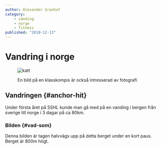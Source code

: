 ```yaml
---
author: Alexander Granhof
category:
    - vanding
    - norge
    - fitness
published: "2018-12-13"
---
```


# Vandring i norge

<figure class="figure left .w50">
    <img src="./cimage/img.php?src=person.jpg&width=700&height=600&crop-to-fit&aro" alt="katt">
    <figcaption>
        <p>En bild på en klasskompis är också intresserad av fotografi</p>
    </figcaption>
</figure>

<!--more-->

## Vandringen {#anchor-hit}

Under första året på SSHL kunde man gå med på en vanding i bergen från sverige till norge i 3 dagar på ca 80km.

### Bilden {#vad-som}

Denna bilden är tagen halvvägs upp på detta berget under en kort paus. Berget är 800m högt.
